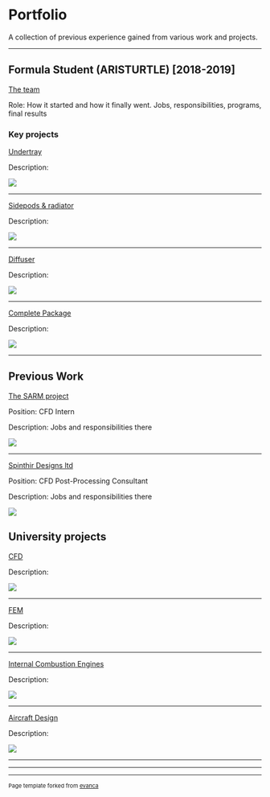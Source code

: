 # Portfolio

A collection of previous experience gained from various work and projects.

---

## Formula Student (ARISTURTLE) [2018-2019]

[The team](https://www.aristurtle.gr/)

Role: How it started and how it finally went. Jobs, responsibilities, programs, final results

### Key projects

[Undertray](/sample_page)

Description: 

<img src="images/dummy_thumbnail.jpg?raw=true"/>

---
[Sidepods & radiator](/pdf/sample_presentation.pdf)

Description: 

<img src="images/dummy_thumbnail.jpg?raw=true"/>

---
[Diffuser](http://example.com/)

Description: 

<img src="images/dummy_thumbnail.jpg?raw=true"/>

---
[Complete Package](http://example.com/)

Description: 

<img src="images/dummy_thumbnail.jpg?raw=true"/>

---

## Previous Work

[The SARM project](https://www.thesarmproject.com/)

Position: CFD Intern

Description: Jobs and responsibilities there


<img src="images/dummy_thumbnail.jpg?raw=true"/>

---
[Spinthir Designs ltd](http://example.com/)

Position: CFD Post-Processing Consultant

Description: Jobs and responsibilities there
 

<img src="images/dummy_thumbnail.jpg?raw=true"/>



## University projects

[CFD](http://example.com/)

Description: 

<img src="images/dummy_thumbnail.jpg?raw=true"/>

---
[FEM](http://example.com/)

Description: 

<img src="images/dummy_thumbnail.jpg?raw=true"/>

---
[Internal Combustion Engines](http://example.com/)

Description: 

<img src="images/dummy_thumbnail.jpg?raw=true"/>

---
[Aircraft Design](http://example.com/)

Description: 

<img src="images/dummy_thumbnail.jpg?raw=true"/>

---

<!-- - [Trial 2](http://example.com/)
- [Project 2 Title](http://example.com/)
- [Project 3 Title](http://example.com/)
- [Project 4 Title](http://example.com/)
- [Project 5 Title](http://example.com/)
 -->
---




---
<p style="font-size:11px">Page template forked from <a href="https://github.com/evanca/quick-portfolio">evanca</a></p>
<!-- Remove above link if you don't want to attibute -->

